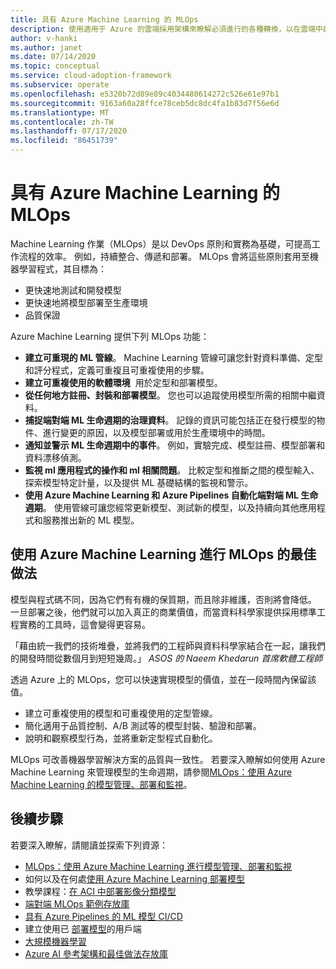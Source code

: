```yaml
---
title: 具有 Azure Machine Learning 的 MLOps
description: 使用適用于 Azure 的雲端採用架構來瞭解必須進行的各種轉換，以在雲端中啟用營運管理。
author: v-hanki
ms.author: janet
ms.date: 07/14/2020
ms.topic: conceptual
ms.service: cloud-adoption-framework
ms.subservice: operate
ms.openlocfilehash: e5320b72d89e89c4034480614272c526e61e97b1
ms.sourcegitcommit: 9163a60a28ffce78ceb5dc8dc4fa1b83d7f56e6d
ms.translationtype: MT
ms.contentlocale: zh-TW
ms.lasthandoff: 07/17/2020
ms.locfileid: "86451739"
---
```

# <a name="mlops-with-azure-machine-learning"></a>具有 Azure Machine Learning 的 MLOps

Machine Learning 作業（MLOps）是以 DevOps 原則和實務為基礎，可提高工作流程的效率。 例如，持續整合、傳遞和部署。 MLOps 會將這些原則套用至機器學習程式，其目標為：

- 更快速地測試和開發模型
- 更快速地將模型部署至生產環境
- 品質保證

Azure Machine Learning 提供下列 MLOps 功能：

- **建立可重現的 ML 管線**。 Machine Learning 管線可讓您針對資料準備、定型和評分程式，定義可重複且可重複使用的步驟。
- **建立可重複使用的軟體環境**  用於定型和部署模型。
- **從任何地方註冊、封裝和部署模型**。 您也可以追蹤使用模型所需的相關中繼資料。
- **捕捉端對端 ML 生命週期的治理資料**。 記錄的資訊可能包括正在發行模型的物件、進行變更的原因，以及模型部署或用於生產環境中的時間。
- **通知並警示 ML 生命週期中的事件**。 例如，實驗完成、模型註冊、模型部署和資料漂移偵測。
- **監視 ml 應用程式的操作和 ml 相關問題**。 比較定型和推斷之間的模型輸入、探索模型特定計量，以及提供 ML 基礎結構的監視和警示。
- **使用 Azure Machine Learning 和 Azure Pipelines 自動化端對端 ML 生命週期**。 使用管線可讓您經常更新模型、測試新的模型，以及持續向其他應用程式和服務推出新的 ML 模型。

## <a name="best-practices-for-mlops-with-azure-machine-learning"></a>使用 Azure Machine Learning 進行 MLOps 的最佳做法

模型與程式碼不同，因為它們有有機的保質期，而且除非維護，否則將會降低。 一旦部署之後，他們就可以加入真正的商業價值，而當資料科學家提供採用標準工程實務的工具時，這會變得更容易。

「藉由統一我們的技術堆疊，並將我們的工程師與資料科學家結合在一起，讓我們的開發時間從數個月到短短幾周。」 *ASOS 的 Naeem Khedarun 首席軟體工程師*

透過 Azure 上的 MLOps，您可以快速實現模型的價值，並在一段時間內保留該值。

- 建立可重複使用的模型和可重複使用的定型管線。
- 簡化適用于品質控制、A/B 測試等的模型封裝、驗證和部署。
- 說明和觀察模型行為，並將重新定型程式自動化。

MLOps 可改善機器學習解決方案的品質與一致性。 若要深入瞭解如何使用 Azure Machine Learning 來管理模型的生命週期，請參閱[MLOps：使用 Azure Machine Learning 的模型管理、部署和監視](https://docs.microsoft.com/azure/machine-learning/concept-model-management-and-deployment)。

## <a name="next-steps"></a>後續步驟

若要深入瞭解，請閱讀並探索下列資源：

- [MLOps：使用 Azure Machine Learning 進行模型管理、部署和監視](https://docs.microsoft.com/azure/machine-learning/concept-model-management-and-deployment)
- 如何以及在何處[使用 Azure Machine Learning 部署模型](https://docs.microsoft.com/azure/machine-learning/how-to-deploy-and-where)
- 教學課程：[在 ACI 中部署影像分類模型](https://docs.microsoft.com/azure/machine-learning/tutorial-deploy-models-with-aml)
- [端對端 MLOps 範例存放庫](https://github.com/microsoft/MLOps)
- [具有 Azure Pipelines 的 ML 模型 CI/CD](https://docs.microsoft.com/azure/devops/pipelines/targets/azure-machine-learning?view=azure-devops&tabs=yaml)
- 建立使用已 [部署模型](https://docs.microsoft.com/azure/machine-learning/how-to-consume-web-service)的用戶端
- [大規模機器學習](https://docs.microsoft.com/azure/architecture/data-guide/big-data/machine-learning-at-scale)
- [Azure AI 參考架構和最佳做法存放庫](https://github.com/microsoft/AI)
